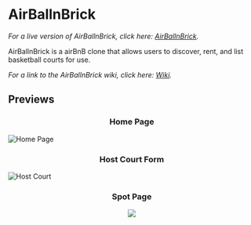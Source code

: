 # AirBallnBrick

_For a live version of AirBallnBrick, click here: [AirBallnBrick](https://airball-n-brick.herokuapp.com/)._

AirBallnBrick is a airBnB clone that allows users to discover, rent, and list basketball courts for use.

_For a link to the AirBallnBrick wiki, click here: [Wiki](https://github.com/KimJonathan426/AirBall-n-Brick/wiki)._

## Previews

<h3 align="center">
  Home Page
</h3>

![Home Page](https://user-images.githubusercontent.com/100963461/177250785-1d8e7a41-ea4d-424f-a2a6-2a814ae50d19.PNG)


<h3 align="center">
  Host Court Form
</h3>

![Host Court](https://user-images.githubusercontent.com/100963461/177251572-19d8666a-fc4c-4519-a258-7960099682cc.PNG)


<h3 align="center">
  Spot Page
</h3>

<p align="center">
  <img src="https://user-images.githubusercontent.com/100963461/177252214-791f915a-d415-4eb5-baac-2372139dd035.PNG" />
</p>
